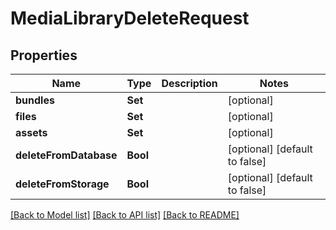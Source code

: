 # MediaLibraryDeleteRequest

## Properties

Name | Type | Description | Notes
------------ | ------------- | ------------- | -------------
**bundles** | **Set<Int>** |  | [optional] 
**files** | **Set<Int>** |  | [optional] 
**assets** | **Set<Int>** |  | [optional] 
**deleteFromDatabase** | **Bool** |  | [optional] [default to false]
**deleteFromStorage** | **Bool** |  | [optional] [default to false]

[[Back to Model list]](../#documentation-for-models) [[Back to API list]](../#documentation-for-api-endpoints) [[Back to README]](../)


